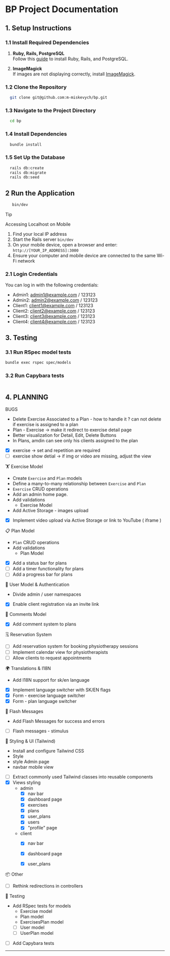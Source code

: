 # BP Project Documentation

## 1. Setup Instructions

### 1.1 Install Required Dependencies

1. **Ruby, Rails, PostgreSQL**  
   Follow this [guide](https://gorails.com/setup/macos/14-sonoma) to install Ruby, Rails, and PostgreSQL.

2. **ImageMagick**  
   If images are not displaying correctly, install [ImageMagick](https://guides.rubyonrails.org/active_storage_overview.html#requirements).


### 1.2 Clone the Repository
```bash
  git clone git@github.com:m-miskevych/bp.git
```

### 1.3 Navigate to the Project Directory
```bash
  cd bp
```

### 1.4 Install Dependencies
```bash
  bundle install
```

### 1.5 Set Up the Database
```bash
  rails db:create
  rails db:migrate
  rails db:seed
```

## 2 Run the Application
```bash
   bin/dev
```
> [!TIP]
> Accessing Localhost on Mobile
> 1. Find your local IP address
> 2. Start the Rails server  `bin/dev`
> 3. On your mobile device, open a browser and enter: `http://[YOUR_IP_ADDRESS]:3000`
> 4. Ensure your computer and mobile device are connected to the same Wi-Fi network


### 2.1 Login Credentials
You can log in with the following credentials:
+ Admin1: admin1@example.com / 123123
+ Admin2: admin2@example.com / 123123
+ Client1: client1@example.com / 123123
+ Client2: client2@example.com / 123123
+ Client3: client3@example.com / 123123
+ Client4: client4@example.com / 123123

## 3. Testing

### 3.1 Run RSpec model tests
```bash
bundle exec rspec spec/models
```

### 3.2 Run Capybara tests
```bash

```

## 4. PLANNING

BUGS
+ Delete Exercise Associated to a Plan - how to handle it ? can not delete if exercise is assigned to a plan
+ Plan - Exercise -> make it redirect to exercise detail page
+ Better visualization for Detail, Edit, Delete Buttons
+ In Plans, amdin can see only his clients assigned to the plan
- [x] exercise -> set and repetition are required
- [ ] exercise show detial -> if img or video are missing, adjust the view

🏋️ Exercise Model
+ Create `Exercise` and `Plan` models
+ Define a many-to-many relationship between `Exercise` and `Plan`
+ `Exercise` CRUD operations
+ Add an admin home page.
+ Add validations
   + Exercise Model
+ Add Active Storage - images upload
- [x] Implement video upload via Active Storage or link to YouTube ( iframe ) 

📋 Plan Model
+ `Plan` CRUD operations
+  Add validations
   + Plan Model
- [x] Add a status bar for plans
- [ ] Add a timer functionality for plans
- [ ] Add a progress bar for plans

👤 User Model & Authentication
+  Divide admin / user namespaces
- [x] Enable client registration via an invite link

💬 Comments Model
- [x] Add comment system to plans

🗓️ Reservation System
- [ ] Add reservation system for booking physiotherapy sessions
- [ ] Implement calendar view for physiotherapists
- [ ] Allow clients to request appointments

🌍 Translations & I18N
+  Add I18N support for sk/en language
- [x] Implement language switcher with SK/EN flags
- [x] Form - exercise language switcher
- [x] Form - plan language switcher

🔔 Flash Messages 
+  Add Flash Messages for success and errors
- [ ] Flash messages - stimulus 

🎨 Styling & UI (Tailwind)
+  Install and configure Tailwind CSS
+  Style
  +  style Admin page
  +  navbar mobile view
- [ ] Extract commonly used Tailwind classes into reusable components
- [x] Views styling
  - admin
    - [x] nav bar
    - [x] dashboard page
    - [x] exercises 
    - [x] plans
    - [x] user_plans
    - [x] users
    - [x] "profile" page
  - client
    - [x] nav bar
    - [x] dashboard page
    - [x] user_plans


📦 Other
- [ ] Rethink redirections in controllers

🔬 Testing
+  Add RSpec tests for models
   +  Exercise model
   +  Plan model
   +  ExercisesPlan model
   - [ ] User model
   - [ ] UserPlan model
- [ ] Add Capybara tests
--- 


